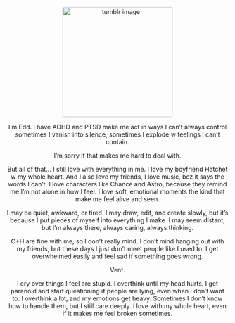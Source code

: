 <!DOCTYPE html>
<html lang="en">
<head>
    <p <p align="center">
  <img src="https://64.media.tumblr.com/a34a5c9879ffb1b24cf049c41ccdf8bb/40ad8a7980250e80-dd/s250x400/d1b1b235ced6648a786ffc3a6dd977877658b80a.png" alt="tumblr image" width="250" height="250">
</p>
    <p align="center" Hello

<p align="center">I’m Edd.
I have ADHD and PTSD make me act in ways I can’t always control sometimes I vanish into silence, sometimes I explode w feelings I can’t contain.

<p align="center">I’m sorry if that makes me hard to deal with.

<p align="center">But all of that… I still love with everything in me. I love my boyfriend Hatchet w my whole heart. And I also love my friends, I love music, bcz it says the words I can’t. I love characters like Chance and Astro, because they remind me I’m not alone in how I feel. I love soft, emotional moments the kind that make me feel alive and seen.

<p align="center">I may be quiet, awkward, or tired. I may draw, edit, and create slowly, but it’s because I put pieces of myself into everything I make. I may seem distant, but I’m always there, always caring, always thinking.

<p align="center">C+H are fine with me, so I don’t really mind.
I don’t mind hanging out with my friends, but these days I just don’t meet people like I used to.
I get overwhelmed easily and feel sad if something goes wrong.

<p align="center">Vent.
<p align="center">I cry over things I feel are stupid. I overthink until my head hurts. I get paranoid and start questioning if people are lying, even when I don’t want to.
I overthink a lot, and my emotions get heavy. Sometimes I don’t know how to handle them, but I still care deeply. I love with my whole heart, even if it makes me feel broken sometimes.